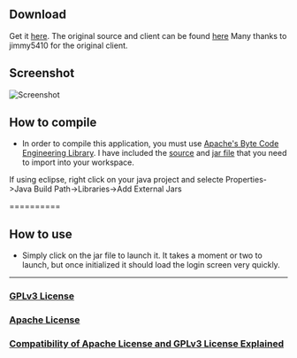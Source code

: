 Download
-------------------------------

Get it [here](https://github.com/Hu6/VestaClient/raw/master/VestaClient0.02.jar). The original source and client can be found [here](http://code.google.com/p/vestaclient/) Many thanks to jimmy5410 for the original client.

Screenshot
-------------------------------

![Screenshot](https://raw.github.com/Hu6/VestaClient/master/Screenshot.png)

How to compile
-------------------------------
* In order to  compile this application, you must use [Apache's Byte Code Engineering Library](http://commons.apache.org/bcel/). I have included the [source](https://github.com/Hu6/VestaClient/tree/master/src) and [jar file](https://github.com/Hu6/VestaClient/blob/master/VestaClient0.02.jar?raw=true) that you need to import into your workspace.

If using eclipse, right click on your java project and selecte Properties->Java Build Path->Libraries->Add External Jars

==========

How to use
-------------------------------
* Simply click on the jar file to launch it. It takes a moment or two to launch, but once initialized it should load the login screen very quickly.

***

### [GPLv3 License](http://www.gnu.org/licenses/gpl.txt)

### [Apache License](http://www.apache.org/licenses/LICENSE-2.0.txt)

### [Compatibility of Apache License and GPLv3 License Explained](http://www.apache.org/licenses/GPL-compatibility.html)